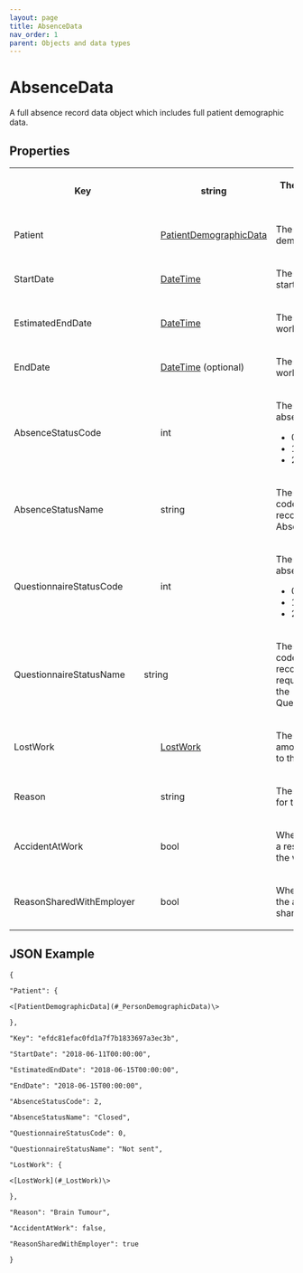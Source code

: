 ```yaml
---
layout: page
title: AbsenceData
nav_order: 1
parent: Objects and data types
---
```


# AbsenceDataA full absence record data object which includes full patient demographic data.## Properties<table><tbody><tr><th colspan="2"><p>Key</p></th><th colspan="2"><p>string</p></th><th><p>The key of the absence record.</p></th></tr><tr><td colspan="2"><p>Patient</p></td><td colspan="2"><p><a href="#_PersonDemographicData">PatientDemographicData</a></p></td><td><p>The patient’s demographic details.</p></td></tr><tr><td colspan="2"><p>StartDate</p></td><td colspan="2"><p><a href="#_DateTime">DateTime</a></p></td><td><p>The date that the absence started.</p></td></tr><tr><td colspan="2"><p>EstimatedEndDate</p></td><td colspan="2"><p><a href="#_DateTime">DateTime</a></p></td><td><p>The estimated return-to-work date.</p></td></tr><tr><td colspan="2"><p>EndDate</p></td><td colspan="2"><p><a href="#_DateTime">DateTime</a> (optional)</p></td><td><p>The actual return-to-work date.</p></td></tr><tr><td colspan="2"><p>AbsenceStatusCode</p></td><td colspan="2"><p>int</p></td><td><p>The status code of the absence record.</p><ul><li>0 – Open</li><li>1 – Deleted</li><li>2– Closed</li></ul></td></tr><tr><td colspan="2"><p>AbsenceStatusName</p></td><td colspan="2"><p>string</p></td><td><p>The name of the status code of the absence record, as specified in the AbsenceStatusCode.</p></td></tr><tr><td colspan="2"><p>QuestionnaireStatusCode</p></td><td colspan="2"><p>int</p></td><td><p>The status code of the absence.</p><ul><li>0 – Not Sent</li><li>1 – Sent</li><li>2– Completed</li></ul></td></tr><tr><td><p>QuestionnaireStatusName</p></td><td colspan="2"><p>string</p></td><td colspan="2"><p>The name of the status code of the absence record’s questionnaire request, as specified in the QuestionnaireStatusCode.</p></td></tr><tr><td colspan="2"><p>LostWork</p></td><td colspan="2"><p><a href="#_LostWork">LostWork</a></p></td><td><p>The details about the amount of work lost due to the absence.</p></td></tr><tr><td colspan="2"><p>Reason</p></td><td colspan="2"><p>string</p></td><td><p>The name of the reason for the absence.</p></td></tr><tr><td colspan="2"><p>AccidentAtWork</p></td><td colspan="2"><p>bool</p></td><td><p>Whether the absence was a result of an accident in the workplace.</p></td></tr><tr><td colspan="2"><p>ReasonSharedWithEmployer</p></td><td colspan="2"><p>bool</p></td><td><p>Whether the reason for the absence is to be shared with the employer.</p></td></tr></tbody></table>## JSON Example```{"Patient": {<[PatientDemographicData](#_PersonDemographicData)\>},"Key": "efdc81efac0fd1a7f7b1833697a3ec3b","StartDate": "2018-06-11T00:00:00","EstimatedEndDate": "2018-06-15T00:00:00","EndDate": "2018-06-15T00:00:00","AbsenceStatusCode": 2,"AbsenceStatusName": "Closed","QuestionnaireStatusCode": 0,"QuestionnaireStatusName": "Not sent","LostWork": {<[LostWork](#_LostWork)\>},"Reason": "Brain Tumour","AccidentAtWork": false,"ReasonSharedWithEmployer": true}```